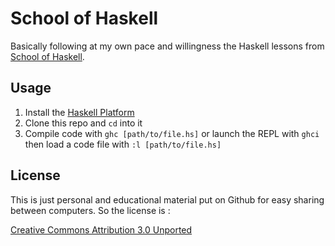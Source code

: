 School of Haskell
=================

Basically following at my own pace and willingness the Haskell lessons from [School of Haskell](https://www.fpcomplete.com/school).

Usage
-----

1. Install the [Haskell Platform](http://www.haskell.org/platform/)
2. Clone this repo and `cd` into it
3. Compile code with `ghc [path/to/file.hs]` or launch the REPL with `ghci` then load a code file with `:l [path/to/file.hs]`

License
-------

This is just personal and educational material put on Github for easy sharing between computers. So the license is :

[Creative Commons Attribution 3.0 Unported](http://creativecommons.org/licenses/by/3.0/)
